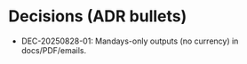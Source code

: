 # Decisions (ADR bullets)
- DEC-20250828-01: Mandays-only outputs (no currency) in docs/PDF/emails.
